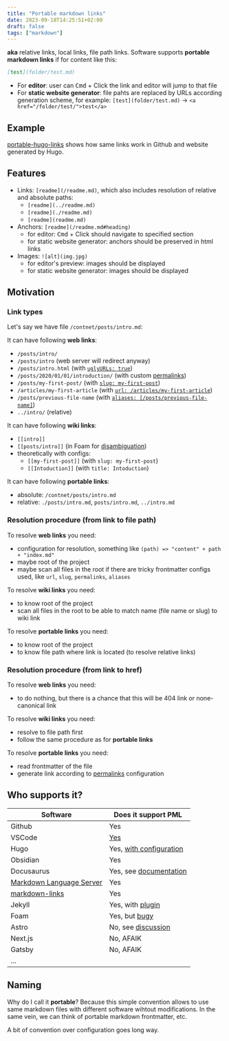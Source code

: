 ```yaml
---
title: "Portable markdown links"
date: 2023-09-18T14:25:51+02:00
draft: false
tags: ["markdown"]
---
```


**aka** relative links, local links, file path links. Software supports **portable markdown links** if for content like this:

```md
[test](folder/test.md)
```

- For **editor**: user can <kbd>Cmd</kbd> + Click the link and editor will jump to that file
- For **static website generator**: file pahts are replaced by URLs according generation scheme, for example: `[test](folder/test.md)` → `<a href="/folder/test/">test</a>`

## Example

[portable-hugo-links](https://github.com/bep/portable-hugo-links) shows how same links work in Github and website generated by Hugo.

## Features

- Links: `[readme](/readme.md)`, which also includes resolution of relative and absolute paths:
  - `[readme](../readme.md)`
  - `[readme](./readme.md)`
  - `[readme](readme.md)`
- Anchors: `[readme](/readme.md#heading)`
  - for editor: <kbd>Cmd</kbd> + Click should navigate to specified section
  - for static website generator: anchors should be preserved in html links
- Images: `![alt](img.jpg)`
  - for editor's preview: images should be displayed
  - for static website generator: images should be displayed

## Motivation

### Link types

Let's say we have file `/contnet/posts/intro.md`:

It can have following **web links**:

- `/posts/intro/`
- `/posts/intro` (web server will redirect anyway)
- `/posts/intro.html` (with [`uglyURLs: true`](https://gohugo.io/content-management/urls/#appearance))
- `/posts/2020/01/01/introduction/` (with custom [permalinks](https://gohugo.io/content-management/urls/#permalinks))
- `/posts/my-first-post/` (with [`slug: my-first-post`](https://gohugo.io/content-management/urls/#slug))
- `/articles/my-first-article` (with [`url: /articles/my-first-article`](https://gohugo.io/content-management/urls/#url))
- `/posts/previous-file-name` (with [`aliases: [/posts/previous-file-name]`](https://gohugo.io/content-management/urls/#aliases))
- `../intro/` (relative)

It can have following **wiki links**:

- `[[intro]]`
- `[[posts/intro]]` (in Foam for [disambiguation](https://github.com/foambubble/foam#unique-identifiers-across-directories))
- theoretically with configs:
  - `[[my-first-post]]` (with `slug: my-first-post`)
  - `[[Intoduction]]` (with `title: Intoduction`)

It can have following **portable links**:

- absolute: `/contnet/posts/intro.md`
- relative: `./posts/intro.md`, `posts/intro.md`, `../intro.md`

### Resolution procedure (from link to file path)

To resolve **web links** you need:

- configuration for resolution, something like `(path) => "content" + path + "index.md"`
- maybe root of the project
- maybe scan all files in the root if there are tricky frontmatter configs used, like `url`, `slug`, `permalinks`, `aliases`

To resolve **wiki links** you need:

- to know root of the project
- scan all files in the root to be able to match name (file name or slug) to wiki link

To resolve **portable links** you need:

- to know root of the project
- to know file path where link is located (to resolve relative links)

### Resolution procedure (from link to href)

To resolve **web links** you need:

- to do nothing, but there is a chance that this will be 404 link or none-canonical link

To resolve **wiki links** you need:

- resolve to file path first
- follow the same procedure as for **portable links**

To resolve **portable links** you need:

- read frontmatter of the file
- generate link according to [permalinks](https://gohugo.io/content-management/urls/#permalinks) configuration

## Who supports it?

| Software                                                                                                               | Does it support PML                                                                    |
| ---------------------------------------------------------------------------------------------------------------------- | -------------------------------------------------------------------------------------- |
| Github                                                                                                                 | Yes                                                                                    |
| VSCode                                                                                                                 | [Yes](https://github.com/microsoft/vscode/issues/3771)                                 |
| Hugo                                                                                                                   | Yes, [with configuration](https://github.com/bep/portable-hugo-links)                  |
| Obsidian                                                                                                               | Yes                                                                                    |
| Docusaurus                                                                                                             | Yes, see [documentation](https://docusaurus.io/docs/markdown-features/links)           |
| [Markdown Language Server](https://github.com/microsoft/vscode/tree/main/extensions/markdown-language-features/server) | Yes                                                                                    |
| [markdown-links](https://github.com/tchayen/markdown-links)                                                            | Yes                                                                                    |
| Jekyll                                                                                                                 | Yes, with [plugin](https://github.com/benbalter/jekyll-relative-links)                 |
| Foam                                                                                                                   | Yes, but [bugy](https://github.com/foambubble/foam/issues/791#issuecomment-1543373214) |
| Astro                                                                                                                  | No, see [discussion](https://github.com/withastro/roadmap/discussions/424)             |
| Next.js                                                                                                                | No, AFAIK                                                                              |
| Gatsby                                                                                                                 | No, AFAIK                                                                              |
| ...                                                                                                                    |                                                                                        |

## Naming

Why do I call it **portable**? Because this simple convention allows to use same markdown files with different software wihtout modifications. In the same vein, we can think of portable markdown frontmatter, etc.

A bit of convention over configuration goes long way.
